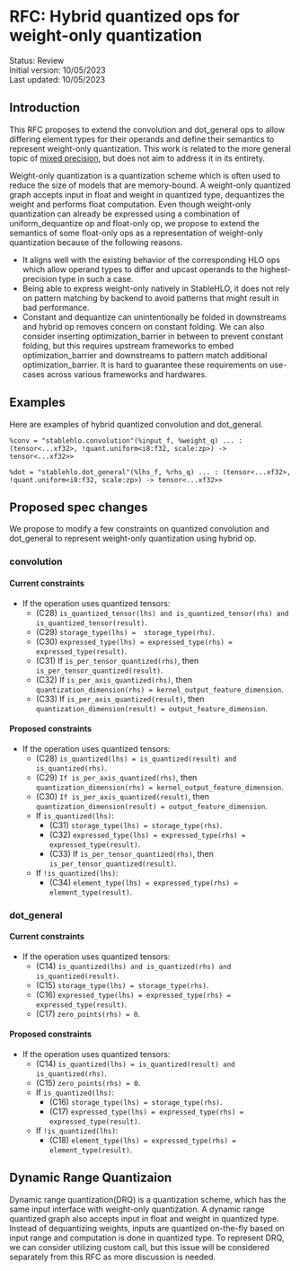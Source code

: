 # RFC: Hybrid quantized ops for weight-only quantization

Status: Review<br/>
Initial version: 10/05/2023<br/>
Last updated: 10/05/2023<br/>

## Introduction

This RFC proposes to extend the convolution and dot_general ops to allow
differing element types for their operands and define their semantics to
represent weight-only quantization. This work is related to the more general
topic of [mixed precision](https://github.com/openxla/stablehlo/issues/369), but
does not aim to address it in its entirety.

Weight-only quantization is a quantization scheme which is often used to reduce
the size of models that are memory-bound. A weight-only quantized graph accepts
input in float and weight in quantized type, dequantizes the weight and performs
float computation. Even though weight-only quantization can already be expressed
using a combination of uniform_dequantize op and float-only op, we propose to
extend the semantics of some float-only ops as a representation of weight-only
quantization because of the following reasons.

* It aligns well with the existing behavior of the corresponding HLO ops which
allow operand types to differ and upcast operands to the highest-precision type
in such a case.
* Being able to express weight-only natively in StableHLO, it does not rely on
pattern matching by backend to avoid patterns that might result in bad
performance.
* Constant and dequantize can unintentionally be folded in downstreams and
hybrid op removes concern on constant folding. We can also consider inserting
optimization_barrier in between to prevent constant folding, but this requires
upstream frameworks to embed optimization_barrier and downstreams to pattern
match additional optimization_barrier. It is hard to guarantee these
requirements on use-cases across various frameworks and hardwares.

## Examples

Here are examples of hybrid quantized convolution and dot_general.

```mlir
%conv = "stablehlo.convolution"(%input_f, %weight_q) ... : (tensor<...xf32>, !quant.uniform<i8:f32, scale:zp>) -> tensor<...xf32>>
```

```mlir
%dot = "stablehlo.dot_general"(%lhs_f, %rhs_q) ... : (tensor<...xf32>, !quant.uniform<i8:f32, scale:zp>) -> tensor<...xf32>>
```

## Proposed spec changes

We propose to modify a few constraints on quantized convolution and dot_general
to represent weight-only quantization using hybrid op.

### convolution

#### Current constraints

* If the operation uses quantized tensors:
  * (C28) `is_quantized_tensor(lhs) and is_quantized_tensor(rhs) and
    is_quantized_tensor(result)`.
  * (C29) `storage_type(lhs) =  storage_type(rhs)`.
  * (C30) `expressed_type(lhs) = expressed_type(rhs) = expressed_type(result)`.
  * (C31) If `is_per_tensor_quantized(rhs)`,
    then `is_per_tensor_quantized(result)`.
  * (C32) If `is_per_axis_quantized(rhs)`, then
    `quantization_dimension(rhs) = kernel_output_feature_dimension`.
  * (C33) If `is_per_axis_quantized(result)`, then
    `quantization_dimension(result) = output_feature_dimension`.

#### Proposed constraints

* If the operation uses quantized tensors:
  * (C28) `is_quantized(lhs) = is_quantized(result) and is_quantized(rhs)`.
  * (C29) `If is_per_axis_quantized(rhs)`,
    then `quantization_dimension(rhs) = kernel_output_feature_dimension`.
  * (C30) `If is_per_axis_quantized(result)`, then 
    `quantization_dimension(result) = output_feature_dimension`.
  * If `is_quantized(lhs)`:
    * (C31) `storage_type(lhs) = storage_type(rhs)`.
    * (C32) `expressed_type(lhs) = expressed_type(rhs) = expressed_type(result)`.
    * (C33) If `is_per_tensor_quantized(rhs)`, then
      `is_per_tensor_quantized(result)`.
  * If `!is_quantized(lhs)`:
    * (C34) `element_type(lhs) = expressed_type(rhs) = element_type(result)`.

### dot_general

#### Current constraints

* If the operation uses quantized tensors:
  * (C14) `is_quantized(lhs) and is_quantized(rhs) and is_quantized(result)`.
  * (C15) `storage_type(lhs) = storage_type(rhs)`.
  * (C16) `expressed_type(lhs) = expressed_type(rhs) = expressed_type(result)`.
  * (C17) `zero_points(rhs) = 0`.

#### Proposed constraints

* If the operation uses quantized tensors:
  * (C14) `is_quantized(lhs) = is_quantized(result) and is_quantized(rhs)`.
  * (C15) `zero_points(rhs) = 0`.
  * If `is_quantized(lhs)`:
    * (C16) `storage_type(lhs) = storage_type(rhs)`.
    * (C17) `expressed_type(lhs) = expressed_type(rhs) = expressed_type(result)`.
  * If `!is_quantized(lhs)`:
    * (C18) `element_type(lhs) = expressed_type(rhs) = element_type(result)`.

## Dynamic Range Quantizaion

Dynamic range quantization(DRQ) is a quantization scheme, which has the same
input interface with weight-only quantization. A dynamic range quantized graph
also accepts input in float and weight in quantized type. Instead of
dequantizing weights, inputs are quantized on-the-fly based on input range and
computation is done in quantized type. To represent DRQ, we can consider
utilizing custom call, but this issue will be considered separately from this
RFC as more discussion is needed. 
